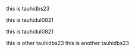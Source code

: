 this is tauhidbs23

this is tauhidul0821



this is tauhidul0821








this is other tauhidbs23
this is another tauhidbs23
